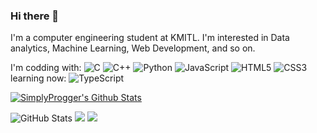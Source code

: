 ### Hi there 👋

I'm a computer engineering student at KMITL. I'm interested in Data analytics, Machine Learning, Web Development, and so on.

I'm codding with:
![C](https://img.shields.io/badge/c-%2300599C.svg?style=for-the-badge&logo=c&logoColor=white)
![C++](https://img.shields.io/badge/c++-%2300599C.svg?style=for-the-badge&logo=c%2B%2B&logoColor=white)
![Python](https://img.shields.io/badge/python-3670A0?style=for-the-badge&logo=python&logoColor=ffdd54)
![JavaScript](https://img.shields.io/badge/javascript-%23323330.svg?style=for-the-badge&logo=javascript&logoColor=%23F7DF1E)
![HTML5](https://img.shields.io/badge/html5-%23E34F26.svg?style=for-the-badge&logo=html5&logoColor=white)
![CSS3](https://img.shields.io/badge/css3-%231572B6.svg?style=for-the-badge&logo=css3&logoColor=white)
<br />
learning now:
![TypeScript](https://img.shields.io/badge/typescript-%23007ACC.svg?style=for-the-badge&logo=typescript&logoColor=white)


[![SimplyProgger's Github Stats](https://enigmatic-harbor-42642.herokuapp.com/?name=SimplyProgger)](https://enigmatic-harbor-42642.herokuapp.com/?name=SimplyProgger)


![GitHub Stats](https://github-readme-stats.vercel.app/api?username=CaptainChuenthavorn&theme=radical)
![](https://raw.githubusercontent.com/username/github-stats/master/generated/languages.svg#gh-dark-mode-only)
![](https://raw.githubusercontent.com/username/github-stats/master/generated/languages.svg#gh-light-mode-only)



